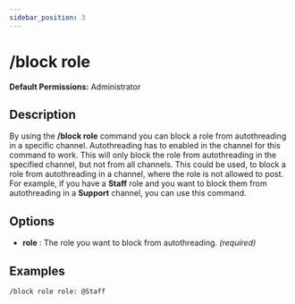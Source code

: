 ```yaml
---
sidebar_position: 3
---
```


# /block role

**Default Permissions:** Administrator
## Description
By using the **/block role** command you can block a role from autothreading in a specific channel. Autothreading has to enabled in the channel for this command to work. This will only block the role from autothreading in the specified channel, but not from all channels. This could be used, to block a role from autothreading in a channel, where the role is not allowed to post. For example, if you have a **Staff** role and you want to block them from autothreading in a **Support** channel, you can use this command.
## Options
- **role** : The role you want to block from autothreading. *(required)*

## Examples
```bash
/block role role: @Staff
```